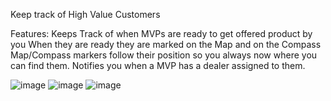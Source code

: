 Keep track of High Value Customers

Features:
  Keeps Track of when MVPs are ready to get offered product by you
  When they are ready they are marked on the Map and on the Compass
  Map/Compass markers follow their position so you always now where you can find them.
  Notifies you when a MVP has a dealer assigned to them.

  ![image](https://github.com/user-attachments/assets/dfe43880-a42c-4fb2-8e9c-5114f7221966)
![image](https://github.com/user-attachments/assets/126c6437-7046-4f61-8b8c-99b1d1ad3c14)
![image](https://github.com/user-attachments/assets/97c7e9f7-3e94-43cc-b090-3c83f02025b8)
